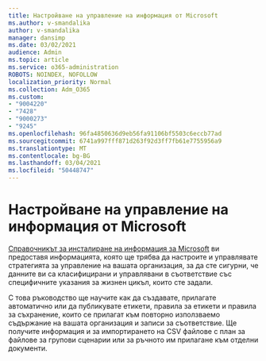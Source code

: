 ```yaml
---
title: Настройване на управление на информация от Microsoft
ms.author: v-smandalika
author: v-smandalika
manager: dansimp
ms.date: 03/02/2021
audience: Admin
ms.topic: article
ms.service: o365-administration
ROBOTS: NOINDEX, NOFOLLOW
localization_priority: Normal
ms.collection: Adm_O365
ms.custom:
- "9004220"
- "7428"
- "9000273"
- "9245"
ms.openlocfilehash: 96fa4850636d9eb56fa91106bf5503c6eccb77ad
ms.sourcegitcommit: 6741a997fff871d263f92d3ff7fb61e7755956a9
ms.translationtype: MT
ms.contentlocale: bg-BG
ms.lasthandoff: 03/04/2021
ms.locfileid: "50448747"
---
```

# <a name="set-up-microsoft-information-governance"></a>Настройване на управление на информация от Microsoft

[Справочникът за инсталиране на информация за Microsoft](https://go.microsoft.com/fwlink/?linkid=2146529) ви предоставя информацията, която ще трябва да настроите и управлявате стратегията за управление на вашата организация, за да сте сигурни, че данните ви са класифицирани и управлявани в съответствие със специфичните указания за жизнен цикъл, които сте задали.

С това ръководство ще научите как да създавате, прилагате автоматично или да публикувате етикети, правила за етикети и правила за съхранение, които се прилагат към повторно използваемо съдържание на вашата организация и записи за съответствие. Ще получите информация и за импортирането на CSV файлове с план за файлове за групови сценарии или за ръчното им прилагане към отделни документи.
